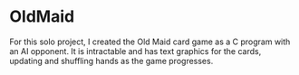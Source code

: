 # OldMaid
For this solo project, I created the Old Maid card game as a C program with an AI opponent. It is intractable and has text graphics for the cards, updating and shuffling hands as the game progresses.
